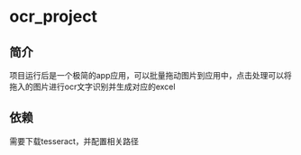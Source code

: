 # ocr_project

## 简介
项目运行后是一个极简的app应用，可以批量拖动图片到应用中，点击处理可以将拖入的图片进行ocr文字识别并生成对应的excel

## 依赖
需要下载tesseract，并配置相关路径